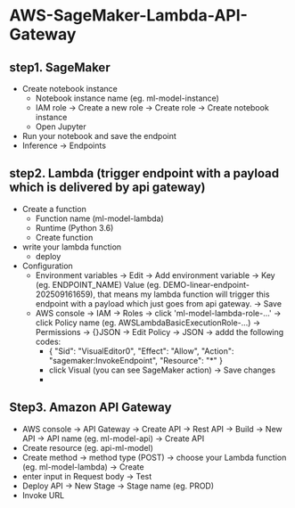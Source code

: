 # AWS-SageMaker-Lambda-API-Gateway

## step1. SageMaker
- Create notebook instance
  - Notebook instance name (eg. ml-model-instance)
  - IAM role -> Create a new role -> Create role -> Create notebook instance
  - Open Jupyter
- Run your notebook and save the endpoint
- Inference -> Endpoints

## step2. Lambda (trigger endpoint with a payload which is delivered by api gateway)
- Create a function
  - Function name (ml-model-lambda)
  - Runtime (Python 3.6)   
  - Create function
- write your lambda function
  - deploy
- Configuration
  - Environment variables -> Edit -> Add environment variable -> Key (eg. ENDPOINT_NAME) Value (eg. DEMO-linear-endpoint-202509161659), that means my lambda function will trigger this endpoint with a payload which just goes from api gateway. -> Save
  - AWS console -> IAM -> Roles -> click 'ml-model-lambda-role-...' -> click Policy name (eg. AWSLambdaBasicExecutionRole-...) -> Permissions -> {}JSON -> Edit Policy -> JSON -> addd the following codes:
    - {
        "Sid": "VisualEditor0",
        "Effect": "Allow",
        "Action": "sagemaker:InvokeEndpoint",
        "Resource": "*"
      }
    - click Visual (you can see SageMaker action) -> Save changes
    - 
## Step3. Amazon API Gateway
  - AWS console -> API Gateway -> Create API -> Rest API -> Build -> New API -> API name (eg. ml-model-api) -> Create API 
  - Create resource (eg. api-ml-model)
  - Create method -> method type (POST) -> choose your Lambda function (eg. ml-model-lambda) -> Create
  - enter input in Request body -> Test
  - Deploy API -> New Stage -> Stage name (eg. PROD)
  - Invoke URL

